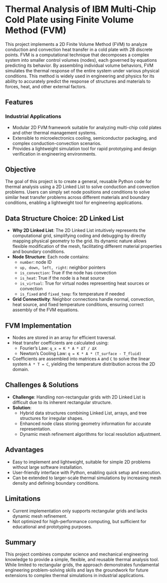 # Thermal Analysis of IBM Multi-Chip Cold Plate using Finite Volume Method (FVM)
This project implements a 2D Finite Volume Method (FVM) to analyze conduction and convection heat transfer in a cold plate with 28 discrete points. FVM is a computational technique that decomposes a complex system into smaller control volumes (nodes), each governed by equations predicting its behavior. By assembling individual volume behaviors, FVM simulates the thermal response of the entire system under various physical conditions. This method is widely used in engineering and physics for its ability to accurately predict the response of structures and materials to forces, heat, and other external factors.

## Features 
### Industrial Applications
- Modular 2D FVM framework suitable for analyzing multi-chip cold plates and other thermal management systems.  
- Extensible to microelectronics cooling, semiconductor packaging, and complex conduction-convection scenarios.  
- Provides a lightweight simulation tool for rapid prototyping and design verification in engineering environments.

## Objective
The goal of this project is to create a general, reusable Python code for thermal analysis using a 2D Linked List to solve conduction and convection problems. Users can simply set node positions and conditions to solve similar heat transfer problems across different materials and boundary conditions, enabling a lightweight tool for engineering applications.

## Data Structure Choice: 2D Linked List
- **Why 2D Linked List**: The 2D Linked List intuitively represents the computational grid, simplifying coding and debugging by directly mapping physical geometry to the grid. Its dynamic nature allows flexible modification of the mesh, facilitating different material properties and boundary conditions.  
- **Node Structure**: Each node contains:
  - `number`: node ID
  - `up, down, left, right`: neighbor pointers
  - `is_convection`: True if the node has convection
  - `is_heat`: True if the node is a heat source
  - `is_virtual`: True for virtual nodes representing heat sources or convection
  - `is_fixed` and `fixed_temp`: fix temperature if needed
- **Grid Connectivity**: Neighbor connections handle normal, convection, heat source, and fixed temperature conditions, ensuring correct assembly of the FVM equations.

## FVM Implementation
- Nodes are stored in an array for efficient traversal.  
- Heat transfer coefficients are calculated using:
  - Fourier’s Law: `q_x = K * A * ΔT / ΔX`  
  - Newton’s Cooling Law: `q = K * A * (T_surface - T_fluid)`  
- Coefficients are assembled into matrices `A` and `C` to solve the linear system `A * T = C`, yielding the temperature distribution across the 2D domain.

## Challenges & Solutions
- **Challenge**: Handling non-rectangular grids with 2D Linked List is difficult due to its inherent rectangular structure.  
- **Solution**:  
  - Hybrid data structures combining Linked List, arrays, and tree structures for irregular shapes.  
  - Enhanced node class storing geometry information for accurate representation.  
  - Dynamic mesh refinement algorithms for local resolution adjustment.

## Advantages
- Easy to implement and lightweight, suitable for simple 2D problems without large software installation.  
- User-friendly interface with Python, enabling quick setup and execution.  
- Can be extended to larger-scale thermal simulations by increasing mesh density and defining boundary conditions.

## Limitations
- Current implementation only supports rectangular grids and lacks dynamic mesh refinement.  
- Not optimized for high-performance computing, but sufficient for educational and prototyping purposes.

## Summary
This project combines computer science and mechanical engineering knowledge to provide a simple, flexible, and reusable thermal analysis tool. While limited to rectangular grids, the approach demonstrates fundamental engineering problem-solving skills and lays the groundwork for future extensions to complex thermal simulations in industrial applications.
